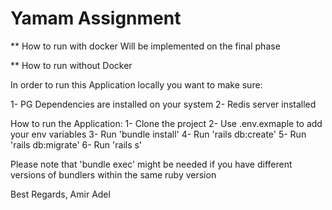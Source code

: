 # Yamam Assignment

** How to run with docker
Will be implemented on the final phase


** How to run without Docker

In order to run this Application locally you want to make sure:

1- PG Dependencies are installed on your system
2- Redis server installed

How to run the Application:
1- Clone the project
2- Use .env.exmaple to add your env variables
3- Run 'bundle install'
4- Run 'rails db:create'
5- Run 'rails db:migrate'
6- Run 'rails s'

Please note that 'bundle exec' might be needed if you have different versions of bundlers within the same ruby version

Best Regards,
Amir Adel
